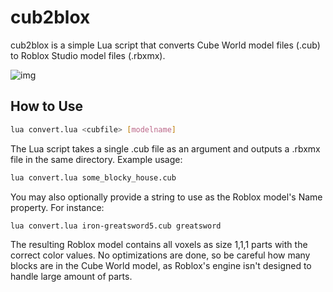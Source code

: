 # cub2blox
cub2blox is a simple Lua script that converts Cube World model files (.cub) to Roblox Studio model files (.rbxmx).

![img](https://i.imgur.com/022eXqA.png)

## How to Use
```bash
lua convert.lua <cubfile> [modelname]
```
The Lua script takes a single .cub file as an argument and outputs a .rbxmx file in the same directory. Example usage:
```bash
lua convert.lua some_blocky_house.cub
```
You may also optionally provide a string to use as the Roblox model's Name property. For instance:
```bash
lua convert.lua iron-greatsword5.cub greatsword
```
The resulting Roblox model contains all voxels as size 1,1,1 parts with the correct color values. No optimizations are done, so be careful how many blocks are in the Cube World model, as Roblox's engine isn't designed to handle large amount of parts.
